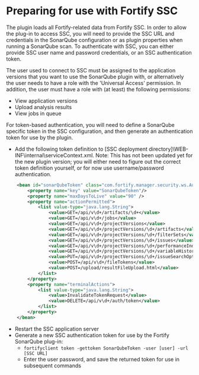 # Preparing for use with Fortify SSC
The plugin loads all Fortify-related data from Fortify SSC. In order to allow the plug-in to access SSC, you will need to provide
the SSC URL and credentials in the SonarQube configuration or as plugin properties when running a SonarQube scan. To authenticate 
with SSC, you can either provide SSC user name and password credentials, or an SSC authentication token. 

The user used to connect to SSC must be assigned to the application versions that you want to use the SonarQube plugin with, or 
alternatively the user needs to have a role with the 'Universal Access' permission. In addition, the user must have a role with 
(at least) the following permissions:

* View application versions
* Upload analysis results
* View jobs in queue

For token-based authentication, you will need to define a SonarQube specific token in the SSC configuration, and then generate 
an authentication token for use by the plugin.

* Add the following token definition to [SSC deployment directory]\WEB-INF\internal\serviceContext.xml.
  Note: This has not been updated yet for the new plugin version; you will either need to figure out
  the correct token definition yourself, or for now use username/password authentication.

```xml
	<bean id="sonarQubeToken" class="com.fortify.manager.security.ws.AuthenticationTokenSpec">
		<property name="key" value="SonarQubeToken"/>
		<property name="maxDaysToLive" value="90" />
		<property name="actionPermitted">
			<list value-type="java.lang.String">
				<value>GET=/api/v\d+/artifacts/\d+</value>
				<value>GET=/api/v\d+/jobs</value>
				<value>GET=/api/v\d+/projectVersions</value>
				<value>GET=/api/v\d+/projectVersions/\d+/artifacts</value>
				<value>GET=/api/v\d+/projectVersions/\d+/filterSets</value>
				<value>GET=/api/v\d+/projectVersions/\d+/issues</value>
				<value>GET=/api/v\d+/projectVersions/\d+/performanceIndicatorHistories</value>
				<value>GET=/api/v\d+/projectVersions/\d+/variableHistories</value>
				<value>PUT=/api/v\d+/projectVersions/\d+/issueSearchOptions</value>
				<value>POST=/api/v\d+/fileTokens</value>
				<value>POST=/upload/resultFileUpload.html</value>
			</list>
		</property>
		<property name="terminalActions">
			<list value-type="java.lang.String">
				<value>InvalidateTokenRequest</value>
				<value>DELETE=/api/v\d+/auth/token</value>
			</list>
		</property>
	</bean>
```
* Restart the SSC application server
* Generate a new SSC authentication token for use by the Fortify SonarQube plug-in:
    * `fortifyclient token -gettoken SonarQubeToken -user [user] -url [SSC URL]`
    * Enter the user password, and save the returned token for use in subsequent commands
